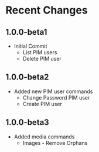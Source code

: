 # Recent Changes


1.0.0-beta1
-------

* Initial Commit
    - List PIM users
    - Delete PIM user
    
    
1.0.0-beta2
-------

* Added new PIM user commands
    - Change Password PIM user
    - Create PIM user
    
    
1.0.0-beta3
-------

* Added media commands
    - Images - Remove Orphans
